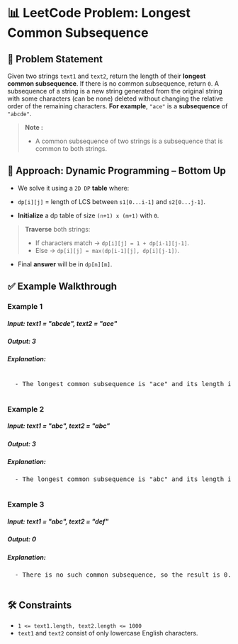 # 📊 LeetCode Problem: Longest Common Subsequence

## 🧩 Problem Statement

Given two strings `text1` and `text2`, return the length of their **longest common subsequence**. If there is no common subsequence, return `0`.
A subsequence of a string is a new string generated from the original string with some characters (can be none) deleted without changing the relative order of the remaining characters.
**For example**, `"ace"` is a **subsequence** of `"abcde"`.


> **Note :**
> - A common subsequence of two strings is a subsequence that is common to both strings.



## 🧠 Approach: Dynamic Programming – Bottom Up

- We solve it using a `2D DP` **table** where:

- `dp[i][j]` = length of LCS between `s1[0...i-1]` and `s2[0...j-1]`.

- **Initialize** a dp table of size `(n+1) x (m+1)` with `0`.

> **Traverse** both strings:
> - If characters match -> `dp[i][j] = 1 + dp[i-1][j-1]`.
> - Else -> `dp[i][j] = max(dp[i-1][j], dp[i][j-1])`.

- Final **answer** will be in `dp[n][m]`.



## ✅ Example Walkthrough

### Example 1

##### Input: text1 = "abcde", text2 = "ace" 
##### Output: 3

##### Explanation: 
<pre> 
  - The longest common subsequence is "ace" and its length is 3.
  
</pre>

### Example 2

##### Input: text1 = "abc", text2 = "abc"
##### Output: 3

##### Explanation: 
<pre>
  - The longest common subsequence is "abc" and its length is 3.
  
</pre>

### Example 3

##### Input: text1 = "abc", text2 = "def"
##### Output: 0 

##### Explanation: 
<pre>
  - There is no such common subsequence, so the result is 0.
  
</pre>

## 🛠️ Constraints

- `1 <= text1.length, text2.length <= 1000`
- `text1` and `text2` consist of only lowercase English characters.
